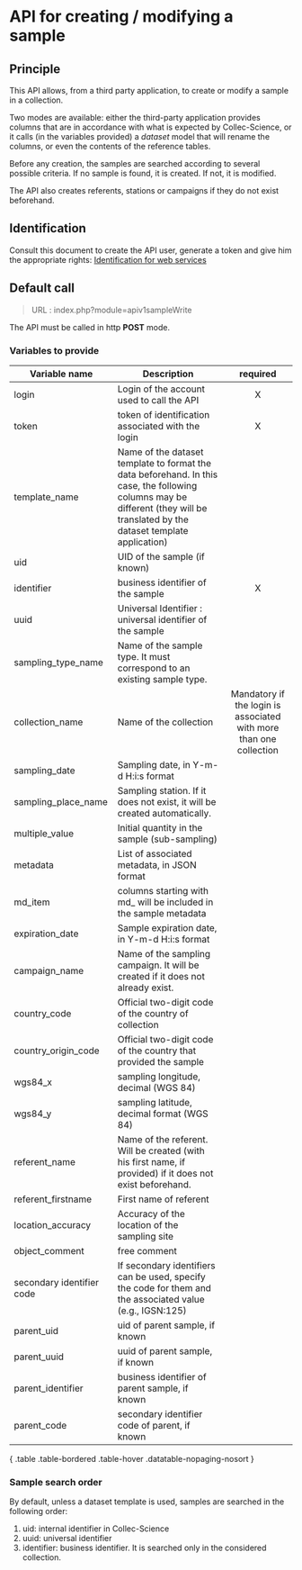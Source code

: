 # API for creating / modifying a sample

## Principle

This API allows, from a third party application, to create or modify a sample in a collection.

Two modes are available: either the third-party application provides columns that are in accordance with what is expected by Collec-Science, or it calls (in the variables provided) a *dataset* model that will rename the columns, or even the contents of the reference tables.

Before any creation, the samples are searched according to several possible criteria. If no sample is found, it is created. If not, it is modified.

The API also creates referents, stations or campaigns if they do not exist beforehand.

## Identification

Consult this document to create the API user, generate a token and give him the appropriate rights: [Identification for web services](index.php?module=swidentification_en)

## Default call

>URL : index.php?module=apiv1sampleWrite

The API must be called in http **POST** mode.

### Variables to provide

| Variable name | Description | required |
|--|--| :---: |
| login | Login of the account used to call the API | X |
|token | token of identification associated with the login | X |
| template_name | Name of the dataset template to format the data beforehand. In this case, the following columns may be different (they will be translated by the dataset template application) | |
| uid | UID of the sample (if known) | |
| identifier | business identifier of the sample | X |
| uuid | Universal Identifier : universal identifier of the sample | |
| sampling_type_name | Name of the sample type. It must correspond to an existing sample type. | |
| collection_name | Name of the collection | Mandatory if the login is associated with more than one collection |
| sampling_date | Sampling date, in Y-m-d H:i:s format | |
| sampling_place_name | Sampling station. If it does not exist, it will be created automatically. | |
| multiple_value | Initial quantity in the sample (sub-sampling)  | |
| metadata | List of associated metadata, in JSON format | |
| md_item | columns starting with md_ will be included in the sample metadata | |
| expiration_date | Sample expiration date, in Y-m-d H:i:s format | |
| campaign_name | Name of the sampling campaign. It will be created if it does not already exist. | |
| country_code | Official two-digit code of the country of collection |  |
| country_origin_code | Official two-digit code of the country that provided the sample |  |
| wgs84_x | sampling longitude, decimal (WGS 84) | |
| wgs84_y | sampling latitude, decimal format (WGS 84) |  |
| referent_name | Name of the referent. Will be created (with his first name, if provided) if it does not exist beforehand. | |
| referent_firstname | First name of referent | |
| location_accuracy | Accuracy of the location of the sampling site | |
| object_comment | free comment | |
| secondary identifier code | If secondary identifiers can be used, specify the code for them and the associated value (e.g., IGSN:125) | |
| parent_uid | uid of parent sample, if known | |
| parent_uuid | uuid of parent sample, if known | |
| parent_identifier | business identifier of parent sample, if known | |
| parent_code | secondary identifier code of parent, if known | |


{ .table .table-bordered .table-hover .datatable-nopaging-nosort }

### Sample search order

By default, unless a dataset template is used, samples are searched in the following order:

1. uid: internal identifier in Collec-Science
2. uuid: universal identifier
3. identifier: business identifier. It is searched only in the considered collection.
